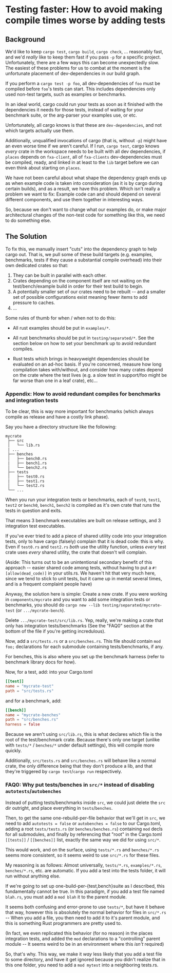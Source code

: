 # Testing faster: How to avoid making compile times worse by adding tests

## Background

We'd like to keep `cargo test`, `cargo build`, `cargo check`, ... reasonably
fast, and we'd *really* like to keep them fast if you pass `-p` for a specific
project. Unfortunately, there are a few ways this can become unexpectedly slow.
The easiest of these problems for us to combat at the moment is the unfortunate
placement of dev-dependencies in our build graph.

If you perform a `cargo test -p foo`, all dev-dependencies of `foo` must be
compiled before `foo`'s tests can start. This includes dependencies only used
non-test targets, such as examples or benchmarks.

In an ideal world, cargo could run your tests as soon as it finished with the
dependencies it needs for those tests, instead of waiting for your benchmark
suite, or the arg-parser your examples use, or etc.

Unfortunately, all cargo knows is that these are `dev-dependencies`, and not
which targets actually use them.

Additionally, unqualified invocations of cargo (that is, without `-p`) might
have an even worse time if we aren't careful. If I run, `cargo test`, cargo
knows *every* crate in the workspace needs to be built with all dev
dependencies, if `places` depends on `fxa-client`, all of `fxa-clients`
dev-dependencies must be compiled, ready, and linked in at least to the `lib`
target before we can even think about starting on `places`.

We have not been careful about what shape the dependency graph ends up as when example code is
taken into consideration (as it is by cargo during certain builds), and as a
result, we have this problem. Which isn't really a problem we
want to fix: Example code can and should depend on several different components,
and use them together in interesting ways.

So, because we don't want to change what our examples do, or make
major architectural changes of the non-test code for something like this, we
need to do something else.

## The Solution

To fix this, we manually insert "cuts" into the dependency graph to help cargo
out. That is, we pull some of these build targets (e.g. examples, benchmarks,
tests if they cause a substantial compile overhead) into their own dedicated
crates so that:

1. They can be built in parallel with each other.
2. Crates depending on the component itself are not waiting on the
   test/bench/example build in order for their test build to begin.
3. A potentially smaller set of our crates need to be rebuilt -- and a smaller
   set of possible configurations exist meaning fewer items to add pressure to
   caches.
4. ...

Some rules of thumb for when / when not to do this:

- All rust examples should be put in `examples/*`.

- All rust benchmarks should be put in `testing/separated/*`. See the section
  below on how to set your benchmark up to avoid redundant compiles.

- Rust tests which brings in heavyweight dependencies should be evaluated on an
  ad-hoc basis. If you're concerned, measure how long compilation takes
  with/without, and consider how many crates depend on the crate where the test
  lives (e.g. a slow test in support/foo might be far worse than one in a leaf
  crate), etc...

### Appendix: How to avoid redundant compiles for benchmarks and integration tests

To be clear, this is way more important for benchmarks (which always compile as
release and have a costly link phase).


Say you have a directory structure like the following:

```
mycrate
 ├── src
 │   └── lib.rs
 | ...
 ├── benches
 │   ├── bench0.rs
 |   ├── bench1.rs
 │   └── bench2.rs
 ├── tests
 │   ├── test0.rs
 |   ├── test1.rs
 │   └── test2.rs
 └── ...
```

When you run your integration tests or benchmarks, each of `test0`, `test1`,
`test2` or `bench0`, `bench1`, `bench2` is compiled as it's own crate that runs
the tests in question and exits.

That means 3 benchmark executables are built on release settings, and 3
integration test executables.

If you've ever tried to add a piece of shared utility code into your integration
tests, only to have cargo (falsely) complain that it is dead code: this is why.
Even if `test0.rs` and `test2.rs` *both* use the utility function, unless
*every* test crate uses *every* shared utility, the crate that doesn't will
complain.

(Aside: This turns out to be an unintentional secondary benefit of this approach
-- easier shared code among tests, without having to put a
`#![allow(dead_code)]` in your utils.rs. We haven't hit that very much here,
since we tend to stick to unit tests, but it came up in mentat several times,
and is a frequent complaint people have)

Anyway, the solution here is simple: Create a new crate. If you were working in
`components/mycrate` and you want to add some integration tests or benchmarks,
you should do `cargo new --lib testing/separated/mycrate-test` (or
`.../mycrate-bench`).

Delete `.../mycrate-test/src/lib.rs`. Yep, really, we're making a crate that
only has integration tests/benchmarks (See the "FAQ0" section at the bottom of
the file if you're getting incredulous).

Now, add a `src/tests.rs` or a `src/benches.rs`. This file should contain `mod
foo;` declarations for each submodule containing tests/benchmarks, if any.

For benches, this is also where you set up the benchmark harness (refer to
benchmark library docs for how).

Now, for a test, add: into your Cargo.toml

```toml
[[test]]
name = "mycrate-test"
path = "src/tests.rs"
```

and for a benchmark, add:

```toml
[[bench]]
name = "mycrate-benches"
path = "src/benches.rs"
harness = false
```

Because we aren't using `src/lib.rs`, this is what declares which file is the
root of the test/benchmark crate. Because there's only one target (unlike with
`tests/*` / `benches/*` under default settings), this will compile more quickly.

Additionally, `src/tests.rs` and `src/benches.rs` will behave like a normal
crate, the only difference being that they don't produce a lib, and that they're
triggered by `cargo test`/`cargo run` respectively.


### FAQ0: Why put tests/benches in `src/*` instead of disabling `autotests`/`autobenches`

Instead of putting tests/benchmarks inside `src`, we could just delete the `src`
dir outright, and place everything in `tests`/`benches`.

Then, to get the same one-rebuild-per-file behavior that we'll get in `src`, we
need to add `autotests = false` or `autobenches = false` to our Cargo.toml,
adding a root `tests/tests.rs` (or `benches/benches.rs`) containing `mod` decls
for all submodules, and finally by referencing that "root" in the Cargo.toml
`[[tests]]` / `[[benches]]` list, exactly the same way we did for using `src/*`.

This would work, and on the surface, using `tests/*.rs` and `benches/*.rs` seems
more consistent, so it seems weird to use `src/*.rs` for these files.

My reasoning is as follows: Almost universally, `tests/*.rs`, `examples/*.rs`,
`benches/*.rs`, etc. are automatic. If you add a test into the tests folder, it
will run without anything else.

If we're going to set up one-build-per-{test,bench}suite as I described, this
fundamentally cannot be true. In this paradigm, if you add a test file named
`blah.rs`, you must add a `mod blah` it to the parent module.

It seems both confusing and error-prone to use `tests/*`, but have it behave
that way, however this is absolutely the normal behavior for files in `src/*.rs`
-- When you add a file, you then need to add it to it's parent module, and this
is something Rust programmers are pretty used to.

(In fact, we even replicated this behavior (for no reason) in the places
integration tests, and added the `mod` declarations to a "controlling" parent
module -- It seems weird to be in an environment where this *isn't* required)

So, that's why. This way, we make it *way* less likely that you add a test file
to some directory, and have it get ignored because you didn't realize that in
this one folder, you need to add a `mod mytest` into a neighboring tests.rs.
